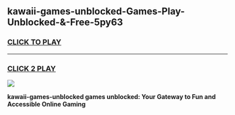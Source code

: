 
## kawaii-games-unblocked-Games-Play-Unblocked-&-Free-5py63
<h3>
<a href="https://premium76.site?title=kawaii-games-unblocked&ref=24A">CLICK TO PLAY</a></h3>
<hr>

<h3>
<a href="https://premium76.site?title=kawaii-games-unblocked&ref=24A">CLICK 2 PLAY</a>
  
</h3>

<a href="https://premium76.site?title=kawaii-games-unblocked&ref=24A"><img src="https://clearcache.store/games.png"></a>


**kawaii-games-unblocked games unblocked: Your Gateway to Fun and Accessible Online Gaming**
